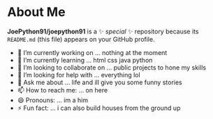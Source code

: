 # About Me


**JoePython91/joepython91** is a ✨ _special_ ✨ repository because its `README.md` (this file) appears on your GitHub profile.



- 🔭 I’m currently working on ... nothing at the moment
- 🌱 I’m currently learning ... html css java python
- 👯 I’m looking to collaborate on ... public projects to hone my skills
- 🤔 I’m looking for help with ... everything lol
- 💬 Ask me about ... life and ill give you some funny stories
- 📫 How to reach me: ... on here 
- 😄 Pronouns: ... im a him
- ⚡ Fun fact: ... i can also build houses from the ground up

